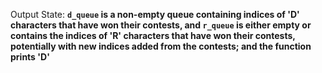Output State: **`d_queue` is a non-empty queue containing indices of 'D' characters that have won their contests, and `r_queue` is either empty or contains the indices of 'R' characters that have won their contests, potentially with new indices added from the contests; and the function prints 'D'**
